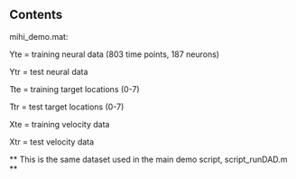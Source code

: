 ## Contents

mihi_demo.mat:

Yte = training neural data (803 time points, 187 neurons)

Ytr = test neural data

Tte = training target locations (0-7)

Ttr = test target locations (0-7)

Xte = training velocity data

Xtr = test velocity data

** This is the same dataset used in the main demo script, script_runDAD.m **
